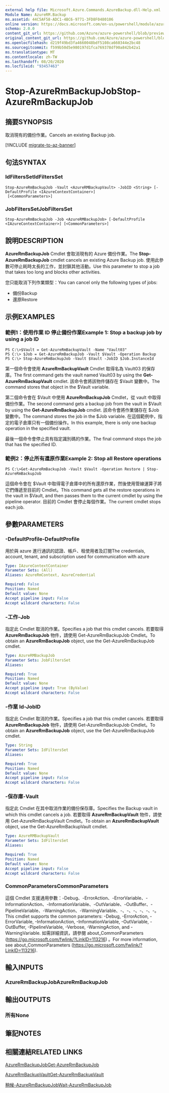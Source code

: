 ```yaml
---
external help file: Microsoft.Azure.Commands.AzureBackup.dll-Help.xml
Module Name: AzureRM.Backup
ms.assetid: 44C5AF58-ADC1-4BC6-9771-3FD8F0480106
online version: https://docs.microsoft.com/en-us/powershell/module/azurerm.backup/stop-azurermbackupjob
schema: 2.0.0
content_git_url: https://github.com/Azure/azure-powershell/blob/preview/src/ResourceManager/AzureBackup/Commands.AzureBackup/help/Stop-AzureRmBackupJob.md
original_content_git_url: https://github.com/Azure/azure-powershell/blob/preview/src/ResourceManager/AzureBackup/Commands.AzureBackup/help/Stop-AzureRmBackupJob.md
ms.openlocfilehash: d219f49bd3fa4660048bdf5108ca660344e2bc48
ms.sourcegitcommit: f599b50d5e980197d1fca769378df90a842b42a1
ms.translationtype: MT
ms.contentlocale: zh-TW
ms.lasthandoff: 08/20/2020
ms.locfileid: "93457463"
---
```

# <span data-ttu-id="c2597-101">Stop-AzureRmBackupJob</span><span class="sxs-lookup"><span data-stu-id="c2597-101">Stop-AzureRmBackupJob</span></span>

## <span data-ttu-id="c2597-102">摘要</span><span class="sxs-lookup"><span data-stu-id="c2597-102">SYNOPSIS</span></span>
<span data-ttu-id="c2597-103">取消現有的備份作業。</span><span class="sxs-lookup"><span data-stu-id="c2597-103">Cancels an existing Backup job.</span></span>

[!INCLUDE [migrate-to-az-banner](../../includes/migrate-to-az-banner.md)]

## <span data-ttu-id="c2597-104">句法</span><span class="sxs-lookup"><span data-stu-id="c2597-104">SYNTAX</span></span>

### <span data-ttu-id="c2597-105">IdFiltersSet</span><span class="sxs-lookup"><span data-stu-id="c2597-105">IdFiltersSet</span></span>
```
Stop-AzureRmBackupJob -Vault <AzureRMBackupVault> -JobID <String> [-DefaultProfile <IAzureContextContainer>]
 [<CommonParameters>]
```

### <span data-ttu-id="c2597-106">JobFiltersSet</span><span class="sxs-lookup"><span data-stu-id="c2597-106">JobFiltersSet</span></span>
```
Stop-AzureRmBackupJob -Job <AzureRMBackupJob> [-DefaultProfile <IAzureContextContainer>] [<CommonParameters>]
```

## <span data-ttu-id="c2597-107">說明</span><span class="sxs-lookup"><span data-stu-id="c2597-107">DESCRIPTION</span></span>
<span data-ttu-id="c2597-108">**AzureRmBackupJob** Cmdlet 會取消現有的 Azure 備份作業。</span><span class="sxs-lookup"><span data-stu-id="c2597-108">The **Stop-AzureRmBackupJob** cmdlet cancels an existing Azure Backup job.</span></span>
<span data-ttu-id="c2597-109">使用此參數可停止耗時太長的工作，並封鎖其他活動。</span><span class="sxs-lookup"><span data-stu-id="c2597-109">Use this parameter to stop a job that takes too long and blocks other activities.</span></span>

<span data-ttu-id="c2597-110">您只能取消下列作業類型：</span><span class="sxs-lookup"><span data-stu-id="c2597-110">You can cancel only the following types of jobs:</span></span> 

- <span data-ttu-id="c2597-111">備份</span><span class="sxs-lookup"><span data-stu-id="c2597-111">Backup</span></span>
- <span data-ttu-id="c2597-112">還原</span><span class="sxs-lookup"><span data-stu-id="c2597-112">Restore</span></span>

## <span data-ttu-id="c2597-113">示例</span><span class="sxs-lookup"><span data-stu-id="c2597-113">EXAMPLES</span></span>

### <span data-ttu-id="c2597-114">範例1：使用作業 ID 停止備份作業</span><span class="sxs-lookup"><span data-stu-id="c2597-114">Example 1: Stop a backup job by using a job ID</span></span>
```
PS C:\>$Vault = Get-AzureRmBackupVault -Name "Vault03" 
PS C:\> $Job = Get-AzureRmBackupJob -Vault $Vault -Operation Backup
PS C:\> Stop-AzureRmBackupJob -Vault $Vault -JobID $Job.InstanceId
```

<span data-ttu-id="c2597-115">第一個命令會使用 **AzureRmBackupVault** Cmdlet 取得名為 Vault03 的保存庫。</span><span class="sxs-lookup"><span data-stu-id="c2597-115">The first command gets the vault named Vault03 by using the **Get-AzureRmBackupVault** cmdlet.</span></span>
<span data-ttu-id="c2597-116">該命令會將該物件儲存在 $Vault 變數中。</span><span class="sxs-lookup"><span data-stu-id="c2597-116">The command stores that object in the $Vault variable.</span></span>

<span data-ttu-id="c2597-117">第二個命令會在 $Vault 中使用 **AzureRmBackupJob** Cmdlet，從 vault 中取得備份作業。</span><span class="sxs-lookup"><span data-stu-id="c2597-117">The second command gets a backup job from the vault in $Vault by using the **Get-AzureRmBackupJob** cmdlet.</span></span>
<span data-ttu-id="c2597-118">該命令會將作業儲存在 $Job 變數中。</span><span class="sxs-lookup"><span data-stu-id="c2597-118">The command stores the job in the $Job variable.</span></span>
<span data-ttu-id="c2597-119">在這個範例中，指定的電子倉庫只有一個備份操作。</span><span class="sxs-lookup"><span data-stu-id="c2597-119">In this example, there is only one backup operation in the specified vault.</span></span>

<span data-ttu-id="c2597-120">最後一個命令會停止具有指定識別碼的作業。</span><span class="sxs-lookup"><span data-stu-id="c2597-120">The final command stops the job that has the specified ID.</span></span>

### <span data-ttu-id="c2597-121">範例2：停止所有還原作業</span><span class="sxs-lookup"><span data-stu-id="c2597-121">Example 2: Stop all Restore operations</span></span>
```
PS C:\>Get-AzureRmBackupJob -Vault $Vault -Operation Restore | Stop-AzureRmBackupJob
```

<span data-ttu-id="c2597-122">這個命令會在 $Vault 中取得電子倉庫中的所有還原作業，然後使用管線運算子將它們傳遞至目前的 Cmdlet。</span><span class="sxs-lookup"><span data-stu-id="c2597-122">This command gets all the restore operations in the vault in $Vault, and then passes them to the current cmdlet by using the pipeline operator.</span></span>
<span data-ttu-id="c2597-123">目前的 Cmdlet 會停止每個作業。</span><span class="sxs-lookup"><span data-stu-id="c2597-123">The current cmdlet stops each job.</span></span>

## <span data-ttu-id="c2597-124">參數</span><span class="sxs-lookup"><span data-stu-id="c2597-124">PARAMETERS</span></span>

### <span data-ttu-id="c2597-125">-DefaultProfile</span><span class="sxs-lookup"><span data-stu-id="c2597-125">-DefaultProfile</span></span>
<span data-ttu-id="c2597-126">用於與 azure 進行通訊的認證、帳戶、租使用者及訂閱</span><span class="sxs-lookup"><span data-stu-id="c2597-126">The credentials, account, tenant, and subscription used for communication with azure</span></span>

```yaml
Type: IAzureContextContainer
Parameter Sets: (All)
Aliases: AzureRmContext, AzureCredential

Required: False
Position: Named
Default value: None
Accept pipeline input: False
Accept wildcard characters: False
```

### <span data-ttu-id="c2597-127">-工作</span><span class="sxs-lookup"><span data-stu-id="c2597-127">-Job</span></span>
<span data-ttu-id="c2597-128">指定此 Cmdlet 取消的作業。</span><span class="sxs-lookup"><span data-stu-id="c2597-128">Specifies a job that this cmdlet cancels.</span></span>
<span data-ttu-id="c2597-129">若要取得 **AzureRmBackupJob** 物件，請使用 Get-AzureRmBackupJob Cmdlet。</span><span class="sxs-lookup"><span data-stu-id="c2597-129">To obtain an **AzureRmBackupJob** object, use the Get-AzureRmBackupJob cmdlet.</span></span>

```yaml
Type: AzureRMBackupJob
Parameter Sets: JobFiltersSet
Aliases: 

Required: True
Position: Named
Default value: None
Accept pipeline input: True (ByValue)
Accept wildcard characters: False
```

### <span data-ttu-id="c2597-130">-作業 Id</span><span class="sxs-lookup"><span data-stu-id="c2597-130">-JobID</span></span>
<span data-ttu-id="c2597-131">指定此 Cmdlet 取消的作業。</span><span class="sxs-lookup"><span data-stu-id="c2597-131">Specifies a job that this cmdlet cancels.</span></span>
<span data-ttu-id="c2597-132">若要取得 **AzureRmBackupJob** 物件，請使用 Get-AzureRmBackupJob Cmdlet。</span><span class="sxs-lookup"><span data-stu-id="c2597-132">To obtain an **AzureRmBackupJob** object, use the Get-AzureRmBackupJob cmdlet.</span></span>

```yaml
Type: String
Parameter Sets: IdFiltersSet
Aliases: 

Required: True
Position: Named
Default value: None
Accept pipeline input: False
Accept wildcard characters: False
```

### <span data-ttu-id="c2597-133">-保存庫</span><span class="sxs-lookup"><span data-stu-id="c2597-133">-Vault</span></span>
<span data-ttu-id="c2597-134">指定此 Cmdlet 在其中取消作業的備份保存庫。</span><span class="sxs-lookup"><span data-stu-id="c2597-134">Specifies the Backup vault in which this cmdlet cancels a job.</span></span>
<span data-ttu-id="c2597-135">若要取得 **AzureRmBackupVault** 物件，請使用 Get-AzureRmBackupVault Cmdlet。</span><span class="sxs-lookup"><span data-stu-id="c2597-135">To obtain an **AzureRmBackupVault** object, use the Get-AzureRmBackupVault cmdlet.</span></span>

```yaml
Type: AzureRMBackupVault
Parameter Sets: IdFiltersSet
Aliases: 

Required: True
Position: Named
Default value: None
Accept pipeline input: False
Accept wildcard characters: False
```

### <span data-ttu-id="c2597-136">CommonParameters</span><span class="sxs-lookup"><span data-stu-id="c2597-136">CommonParameters</span></span>
<span data-ttu-id="c2597-137">這個 Cmdlet 支援通用參數：-Debug、-ErrorAction、-ErrorVariable、-InformationAction、-InformationVariable、-OutVariable、-OutBuffer、-PipelineVariable、-WarningAction、-WarningVariable、-、-、-、-、-、-。</span><span class="sxs-lookup"><span data-stu-id="c2597-137">This cmdlet supports the common parameters: -Debug, -ErrorAction, -ErrorVariable, -InformationAction, -InformationVariable, -OutVariable, -OutBuffer, -PipelineVariable, -Verbose, -WarningAction, and -WarningVariable.</span></span> <span data-ttu-id="c2597-138">如需詳細資訊，請參閱 about_CommonParameters (https://go.microsoft.com/fwlink/?LinkID=113216) 。</span><span class="sxs-lookup"><span data-stu-id="c2597-138">For more information, see about_CommonParameters (https://go.microsoft.com/fwlink/?LinkID=113216).</span></span>

## <span data-ttu-id="c2597-139">輸入</span><span class="sxs-lookup"><span data-stu-id="c2597-139">INPUTS</span></span>

### <span data-ttu-id="c2597-140">AzureRmBackupJob</span><span class="sxs-lookup"><span data-stu-id="c2597-140">AzureRmBackupJob</span></span>

## <span data-ttu-id="c2597-141">輸出</span><span class="sxs-lookup"><span data-stu-id="c2597-141">OUTPUTS</span></span>

### <span data-ttu-id="c2597-142">所有</span><span class="sxs-lookup"><span data-stu-id="c2597-142">None</span></span>

## <span data-ttu-id="c2597-143">筆記</span><span class="sxs-lookup"><span data-stu-id="c2597-143">NOTES</span></span>

## <span data-ttu-id="c2597-144">相關連結</span><span class="sxs-lookup"><span data-stu-id="c2597-144">RELATED LINKS</span></span>

[<span data-ttu-id="c2597-145">AzureRmBackupJob</span><span class="sxs-lookup"><span data-stu-id="c2597-145">Get-AzureRmBackupJob</span></span>](./Get-AzureRmBackupJob.md)

[<span data-ttu-id="c2597-146">AzureRmBackupVault</span><span class="sxs-lookup"><span data-stu-id="c2597-146">Get-AzureRmBackupVault</span></span>](./Get-AzureRmBackupVault.md)

[<span data-ttu-id="c2597-147">稍候-AzureRmBackupJob</span><span class="sxs-lookup"><span data-stu-id="c2597-147">Wait-AzureRmBackupJob</span></span>](./Wait-AzureRmBackupJob.md)


